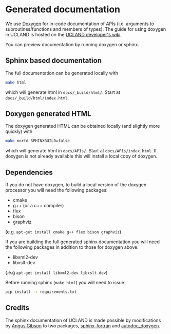 # Generated documentation

We use [Doxygen](http://www.doxygen.org/) for in-code documentation of APIs (i.e. arguments to subroutines/functions and members of types).
The guide for using doxygen in UCLAND is hosted on the [UCLAND developer's wiki](https://github.com/NOAA-GFDL/UCLAND/wiki/Doxygen).

You can preview documentation by running doxygen or sphinx.

## Sphinx based documentation

The full documentation can be generated locally with
```bash
make html
```
which will generate html in `docs/_build/html/`. Start at `docs/_build/html/index.html`.

## Doxygen generated HTML

The doxygen generated HTML can be obtained locally (and slightly more quickly) with
```bash
make nortd SPHINXBUILD=false
```
which will generate html in `docs/APIs/`. Start at `docs/APIs/index.html`. If doxygen is not already available this will install a local copy of doxygen.

## Dependencies

If you do not have doxygen, to build a local version of the doxygen processor you will need the following packages:
- cmake
- g++ (or a c++ compiler)
- flex
- bison
- graphviz

(e.g. `apt-get install cmake g++ flex bison graphviz`)

If you are building the full generated sphinx documentation you will need the following packages in addition to those for doxygen above:
- libxml2-dev
- libxslt-dev

(.e.g `apt-get install libxml2-dev libxslt-dev`)

Before running sphinx (`make html`) you will need to issue:
```bash
pip install -r requirements.txt
```

## Credits

The sphinx documentation of UCLAND is made possible by modifications by [Angus Gibson](https://github.com/angus-g) to two packages, [sphinx-fortran](https://github.com/angus-g/sphinx-fortran) and [autodoc_doxygen](https://github.com/angus-g/sphinxcontrib-autodoc_doxygen).
